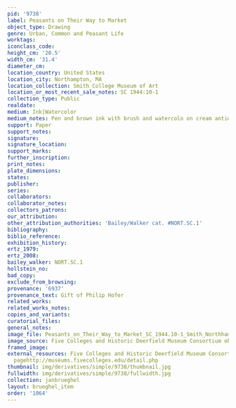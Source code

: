 ```yaml
---
pid: '9738'
label: Peasants on Their Way to Market
object_type: Drawing
genre: Urban, Common and Peasant Life
worktags:
iconclass_code:
height_cm: '20.5'
width_cm: '31.4'
diameter_cm:
location_country: United States
location_city: Northampton, MA
location_collection: Smith College Museum of Art
location_or_most_recent_sale_notes: SC 1944:10-1
collection_type: Public
realdate:
medium: Ink|Watercolor
medium_notes: Pen and brown ink with brush and watercolo on cream antique laid paper
support: Paper
support_notes:
signature:
signature_location:
support_marks:
further_inscription:
print_notes:
plate_dimensions:
states:
publisher:
series:
collaborators:
collaborator_notes:
collectors_patrons:
our_attribution:
other_attribution_authorities: 'Bailey/Walker cat. #NORT.SC.1'
bibliography:
biblio_reference:
exhibition_history:
ertz_1979:
ertz_2008:
bailey_walker: NORT.SC.1
hollstein_no:
bad_copy:
exclude_from_browsing:
provenance: '6937'
provenance_text: Gift of Philip Hofer
related_works:
related_works_notes:
copies_and_variants:
curatorial_files:
general_notes:
image_file: Peasants_on_Their_Way_to_Market_SC_1944.10-1_Smith_Northhampton_MA.jpg
image_source: Five Colleges and Historic Deerfield Museum Consortium object pagehttp://museums.fivecolleges.edu/detail.php
framed_image:
external_resources: Five Colleges and Historic Deerfield Museum Consortium object
  pagehttp://museums.fivecolleges.edu/detail.php
thumbnail: img/derivatives/simple/9738/thumbnail.jpg
fullwidth: img/derivatives/simple/9738/fullwidth.jpg
collection: janbrueghel
layout: brueghel_item
order: '1064'
---
```

